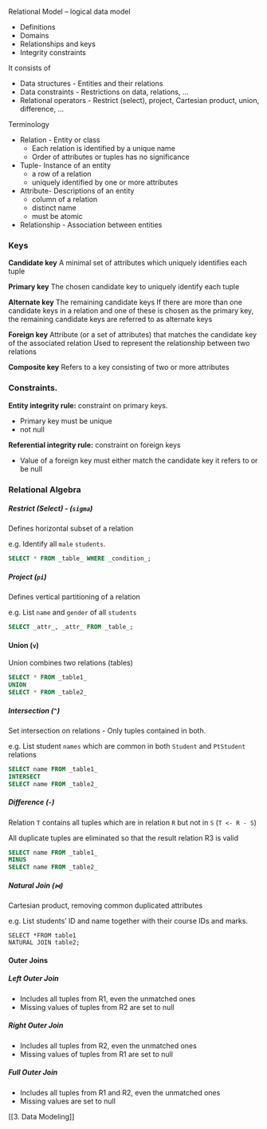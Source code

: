 Relational Model – logical data model
- Definitions
- Domains
- Relationships and keys
- Integrity constraints

It consists of
- Data structures - Entities and their relations
- Data constraints - Restrictions on data, relations, …
- Relational operators - Restrict (select), project, Cartesian product, union, difference, …

Terminology
- Relation - Entity or class
	- Each relation is identified by a unique name
	- Order of attributes or tuples has no significance
- Tuple- Instance of an entity
	- a row of a relation
	- uniquely identified by one or more attributes
- Attribute- Descriptions of an entity
	- column of a relation
	- distinct name
	- must be atomic
- Relationship - Association between entities

### Keys
**Candidate key**
A minimal set of attributes which uniquely identifies each tuple

**Primary key**
The chosen candidate key to uniquely identify each tuple

**Alternate key**
The remaining candidate keys
If there are more than one candidate keys in a relation and one of these is chosen as the primary key, the remaining candidate keys are referred to as alternate keys

**Foreign key**
Attribute (or a set of attributes) that matches the candidate key of the associated relation
Used to represent the relationship between two relations

**Composite key**
Refers to a key consisting of two or more attributes


### Constraints.
**Entity integrity rule:** constraint on primary keys.
- Primary key must be unique
- not null

**Referential integrity rule:** constraint on foreign keys
- Value of a foreign key must either match the candidate key it refers to or be null


### Relational Algebra

##### Restrict (Select) - (`sigma`)
Defines horizontal subset of a relation

e.g. Identify all `male` `students`.

```sql
SELECT * FROM _table_ WHERE _condition_;
```

##### Project (`pi`)
Defines vertical partitioning of a relation

e.g. List `name` and `gender` of all `students`

```sql
SELECT _attr_, _attr_ FROM _table_;
```

#### Union (`v`)
Union combines two relations (tables)

```sql
SELECT * FROM _table1_
UNION
SELECT * FROM _table2_
```

##### Intersection (`^`)
Set intersection on relations - Only tuples contained in both.

e.g. List student `names` which are common in both `Student` and `PtStudent` relations

```sql
SELECT name FROM _table1_
INTERSECT
SELECT name FROM _table2_
```

##### Difference (`-`)
Relation `T` contains all tuples which are in relation `R` but not in `S` (`T <- R - S`)

All duplicate tuples are eliminated so that the result relation R3 is valid

```sql
SELECT name FROM _table1_
MINUS
SELECT name FROM _table2_
```

##### Natural Join (`⋈`)
Cartesian product, removing common duplicated attributes

e.g. List students’ ID and name together with their course IDs and marks.

```
SELECT *FROM table1
NATURAL JOIN table2;
```

#### Outer Joins

##### Left Outer Join
- Includes all tuples from R1, even the unmatched ones
- Missing values of tuples from R2 are set to null

##### Right Outer Join
- Includes all tuples from R2, even the unmatched ones
- Missing values of tuples from R1 are set to null

##### Full Outer Join
- Includes all tuples from R1 and R2, even the unmatched ones
- Missing values are set to null



[[3. Data Modeling]]